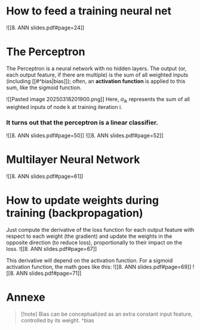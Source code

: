# How to feed a training neural net
![[8. ANN slides.pdf#page=24]]


# The Perceptron

The Perceptron is a neural network with no hidden layers. The output (or, each output feature, if there are multiple) is the sum of all weighted inputs (including [[#^bias|bias]]); often, an **activation function** is applied to this sum, like the sigmoid function.

![[Pasted image 20250318201900.png]]
Here, $\sigma_{ik}$ represents the sum of all weighted inputs of node k at training iteration i.

### It turns out that the perceptron is a linear classifier.

![[8. ANN slides.pdf#page=50]]
![[8. ANN slides.pdf#page=52]]

# Multilayer Neural Network
![[8. ANN slides.pdf#page=61]]


# How to update weights during training (backpropagation)

Just compute the derivative of the loss function for each output feature with respect to each weight (the gradient) and update the weights in the opposite direction (to reduce loss), proportionally to their impact on the loss.
![[8. ANN slides.pdf#page=67]]

This derivative will depend on the activation function. For a sigmoid activation function, the math goes like this: 
![[8. ANN slides.pdf#page=69]]
![[8. ANN slides.pdf#page=71]]

# Annexe

 >[!note] Bias can be conceptualized as an extra constant input feature, controlled by its weight. ^bias